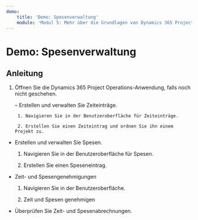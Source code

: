 ```yaml
---
demo:
    title: 'Demo: Spesenverwaltung'
    module: 'Modul 5: Mehr über die Grundlagen von Dynamics 365 Project Operations erfahren'
---
```


# Demo: Spesenverwaltung

## Anleitung

1. Öffnen Sie die Dynamics 365 Project Operations-Anwendung, falls noch nicht geschehen. 

	– Erstellen und verwalten Sie Zeiteinträge.

		1. Navigieren Sie in der Benutzeroberfläche für Zeiteinträge.

		2. Erstellen Sie einen Zeiteintrag und ordnen Sie ihn einem Projekt zu.

- Erstellen und verwalten Sie Spesen.

	1. Navigieren Sie in der Benutzeroberfläche für Spesen.

	2. Erstellen Sie einen Speseneintrag.

- Zeit- und Spesengenehmigungen

	1. Navigieren Sie in der Benutzeroberfläche.

	2. Zeit und Spesen genehmigen

- Überprüfen Sie Zeit- und Spesenabrechnungen.
